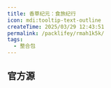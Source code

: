```yaml
---
title: 香草纪元：食旅纪行
icon: mdi:tooltip-text-outline
createTime: 2025/03/29 12:43:51
permalink: /packlifey/rmah1k5k/
tags:
  - 整合包
---
```


## 官方源



